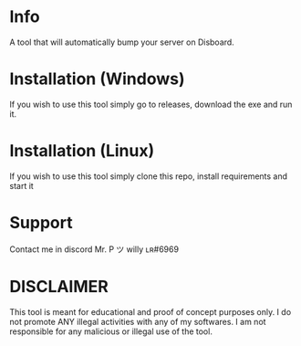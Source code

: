 # Info
A tool that will automatically bump your server on Disboard.

# Installation (Windows)
If you wish to use this tool simply go to releases, download the exe and run it.

# Installation (Linux)
If you wish to use this tool simply clone this repo, install requirements and start it

# Support
Contact me in discord Mr. P  ツ willy ʟʀ#6969

# DISCLAIMER
This tool is meant for educational and proof of concept purposes only. I do not promote ANY illegal activities with any of my softwares. I am not responsible for any malicious or illegal use of the tool.
